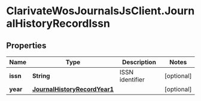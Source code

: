 # ClarivateWosJournalsJsClient.JournalHistoryRecordIssn

## Properties

Name | Type | Description | Notes
------------ | ------------- | ------------- | -------------
**issn** | **String** | ISSN identifier | [optional] 
**year** | [**JournalHistoryRecordYear1**](JournalHistoryRecordYear1.md) |  | [optional] 


